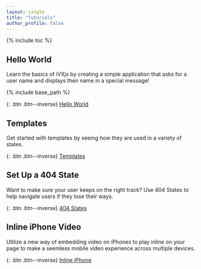 ```yaml
---
layout: single
title: "Tutorials"
author_profile: false
---
```


{% include toc %}

## Hello World

Learn the basics of iVXjs by creating a simple application that 
asks for a user name and displays their name in a special message!

{% include base_path %}

{: .btn .btn--inverse}
[Hello World](tutorial.hello-world)

## Templates

Get started with templates by seeing how they are used in 
a variety of states.

{: .btn .btn--inverse}
[Templates](developer/tutorial.templates)

## Set Up a 404 State

Want to make sure your user keeps on the right track? Use 404 States
to help navigate users if they lose their ways.

{: .btn .btn--inverse}
[404 States](developer/tutorial.set-up-a-404-state)


## Inline iPhone Video

Utilize a new way of embedding video on iPhones to play inline 
on your page to make a seemless mobile video experience across 
multiple devices.

{: .btn .btn--inverse}
[Inline iPhone](developer/tutorial.video.iphone-inline)
